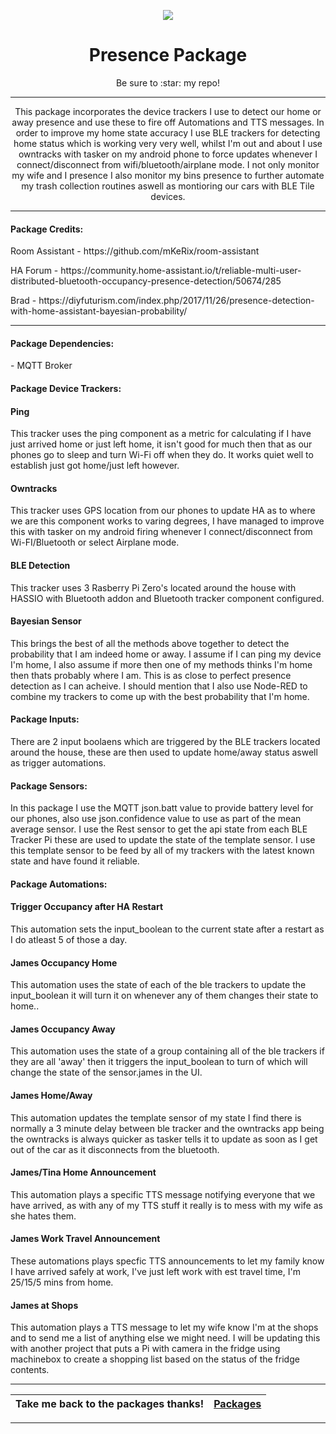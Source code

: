 <p align="center">
  <img src="https://github.com/JamesMcCarthy79/Home-Assistant-Config/blob/master/HA%20Pics/Presence.png"/>
</p>
<h1 align="center">Presence Package</h1>
<p align="center">Be sure to :star: my repo!</p>
<hr *** </hr>
<p align="center">This package incorporates the device trackers I use to detect our home or away presence and use these to fire off Automations and TTS messages. In order to improve my home state accuracy I use BLE trackers for detecting home status which is working very very well, whilst I'm out and about I use owntracks with tasker on my android phone to force updates whenever I connect/disconnect from wifi/bluetooth/airplane mode. I not only monitor my wife and I presence I also monitor my bins presence to further automate my trash collection routines aswell as montioring our cars with BLE Tile devices.</p>
<hr --- </hr> 

<h4 align="left">Package Credits:</h4>
<p align="left">Room Assistant - https://github.com/mKeRix/room-assistant</br>
<p align="left">HA Forum - https://community.home-assistant.io/t/reliable-multi-user-distributed-bluetooth-occupancy-presence-detection/50674/285</br>
<p align+"left">Brad - https://diyfuturism.com/index.php/2017/11/26/presence-detection-with-home-assistant-bayesian-probability/<br/>
<hr --- </hr>

<h4 align="left">Package Dependencies:</h4>
<p align="left">- MQTT Broker</br>
<h4 align="left">Package Device Trackers:</h4>
<h4 align="left">Ping</h4>
<p align="left">This tracker uses the ping component as a metric for calculating if I have just arrived home or just left home, it isn't good for much then that as our phones go to sleep and turn Wi-Fi off when they do. It works quiet well to establish just got home/just left however.</br>
<h4 align="left">Owntracks</h4>
<p align="left">This tracker uses GPS location from our phones to update HA as to where we are this component works to varing degrees, I have managed to improve this with tasker on my android firing whenever I connect/disconnect from Wi-FI/Bluetooth or select Airplane mode.</br>
<h4 align="left">BLE Detection</h4>
<p align="left">This tracker uses 3 Rasberry Pi Zero's located around the house with HASSIO with Bluetooth addon and Bluetooth tracker component configured.</br>
<h4 align="left">Bayesian Sensor</h4>
<p align="left">This brings the best of all the methods above together to detect the probability that I am indeed home or away. I assume if I can ping my device I'm home, I also assume if more then one of my methods thinks I'm home then thats probably where I am. This is as close to perfect presence detection as I can acheive. I should mention that I also use Node-RED to combine my trackers to come up with the best probability that I'm home.</br>
<h4 align="left">Package Inputs:</h4>
<p align="left">There are 2 input boolaens which are triggered by the BLE trackers located around the house, these are then used to update home/away status aswell as trigger automations.</p>
<h4 align="left">Package Sensors:</h4>
<p align="left">In this package I use the MQTT json.batt value to provide battery level for our phones, also use json.confidence value to use as part of the mean average sensor. I use the Rest sensor to get the api state from each BLE Tracker Pi these are used to update the state of the template sensor. I use this template sensor to be feed by all of my trackers with the latest known state and have found it reliable.</br>
<h4 align="left">Package Automations:</h4>
<h4 align="left">Trigger Occupancy after HA Restart</h4>
<p align="left">This automation sets the input_boolean to the current state after a restart as I do atleast 5 of those a day.</p>
<h4 align="left">James Occupancy Home</h4>
<p align="left">This automation uses the state of each of the ble trackers to update the input_boolean it will turn it on whenever any of them changes their state to home..</p>
<h4 align="left">James Occupancy Away</h4>
<p align="left">This automation uses the state of a group containing all of the ble trackers if they are all 'away' then it triggers the input_boolean to turn of which will change the state of the sensor.james in the UI.</p>
<h4 align="left">James Home/Away</h4>
<p align="left">This automation updates the template sensor of my state I find there is normally a 3 minute delay between ble tracker and the owntracks app being the owntracks is always quicker as tasker tells it to update as soon as I get out of the car as it disconnects from the bluetooth.</p>
<h4 align="left">James/Tina Home Announcement</h4>
<p align="left">This automation plays a specific TTS message notifying everyone that we have arrived, as with any of my TTS stuff it really is to mess with my wife as she hates them.</p>
<h4 align="left">James Work Travel Announcement</h4>
<p align="left">These automations plays specfic TTS announcements to let my family know I have arrived safely at work, I've just left work with est travel time, I'm 25/15/5 mins from home.</p>
<h4 align="left">James at Shops</h4>
<p align="left">This automation plays a TTS message to let my wife know I'm at the shops and to send me a list of anything else we might need. I will be updating this with another project that puts a Pi with camera in the fridge using machinebox to create a shopping list based on the status of the fridge contents.</p>
<hr --- </hr>

| Take me back to the packages thanks!| [Packages](https://github.com/JamesMcCarthy79/Home-Assistant-Config/tree/master/config/packages) | 
| --- | --- |

<hr --- </hr>
